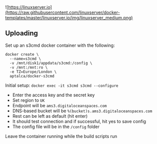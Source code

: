 ![https://linuxserver.io](https://raw.githubusercontent.com/linuxserver/docker-templates/master/linuxserver.io/img/linuxserver_medium.png)

## Uploading

Set up an s3cmd docker container with the following:

```
docker create \
  --name=s3cmd \
  -v /mnt/disk1/appdata/s3cmd:/config \
  -v /mnt:/mnt:ro \
  -e TZ=Europe/London \
  aptalca/docker-s3cmd
```

Initial setup: 
`docker exec -it s3cmd s3cmd --configure`

* Enter the access key and the secret key
* Set region to `UK`
* Endpoint will be `ams3.digitaloceanspaces.com`
* DNS-based bucket will be `%(bucket)s.ams3.digitaloceanspaces.com`
* Rest can be left as default (hit enter)
* It should test connection and if successful, hit yes to save config
* The config file will be in the `/config` folder

Leave the container running while the build scripts run
